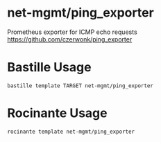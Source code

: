 # net-mgmt/ping_exporter
Prometheus exporter for ICMP echo requests
https://github.com/czerwonk/ping_exporter

# Bastille Usage
```shell
bastille template TARGET net-mgmt/ping_exporter
```

# Rocinante Usage
```shell
rocinante template net-mgmt/ping_exporter
```
